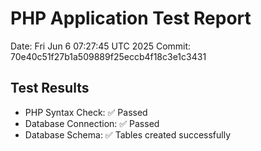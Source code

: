 # PHP Application Test Report
Date: Fri Jun  6 07:27:45 UTC 2025
Commit: 70e40c51f27b1a509889f25eccb4f18c3e1c3431

## Test Results
- PHP Syntax Check: ✅ Passed
- Database Connection: ✅ Passed
- Database Schema: ✅ Tables created successfully
